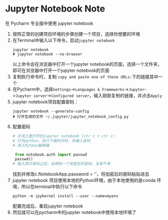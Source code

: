 
# Jupyter Notebook Note

在 Pycharm 专业版中使用 jupyter notebook

1. 按照正常的创建项目环境的步骤创建一个项目，选择你想要的环境
2. 在Terminal中输入以下命令，启动`jupyter notebook`
    ```shell
   jupyter notebook
   # jupyter notebook --no-browser
   ```
   以上命令会在浏览器中打开一个jupyter notebook的页面，选择一个文件夹，即可在浏览器中打开一个jupyter notebook的页面
3. 复制执行命令时，复制 `copy and paste one of these URLs:`下的链接其中一个
4. 在Pycharm中，选择`Settings`->`Languages & Frameworks`->`Jupyter`->`Jupyter server`->`Configured server`，输入刚刚复制的链接，并点击`Apply`
5. jupyter notebook项目配置密码：
    ```shell
   jupyter notebook --generate-config 
   # 打开生成的文件 ~/.jupyter/jupyter_notebook_config.py
   ```
6. 配置密码
   ```python
   # 关闭上面打开的jupyter notebook (ctr c + ctr c)
   # 打开python，执行下面的代码，并输入密码
   # 进入Python解释器
   
    from notebook.auth import passwd
    passwd()
   # 输入两次密码之后，会得到一个加密后的密码，复制下来
   ```
   找到并修改c.NotebookApp.password = ''，将加密后的密码粘贴进去
7. jupyter notebook 项目使用本地的Python环境，由于本地使用的是conda 环境，所以在terminal中执行以下命令
   ```shell
   python -m ipykernel install --user --name=myenv
   ```
   配置完成后，重启jupyter notebook
8. 然后就可以在pycharm中的jupyter notebook中使用本地环境了
   
   

















